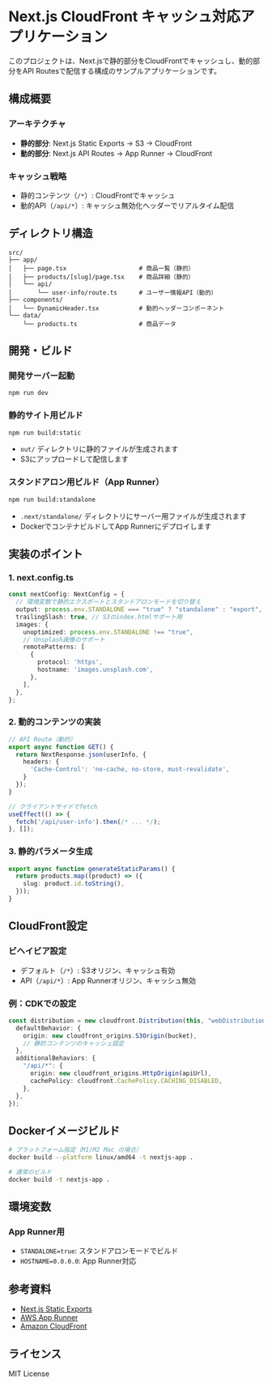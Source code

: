 # Next.js CloudFront キャッシュ対応アプリケーション

このプロジェクトは、Next.jsで静的部分をCloudFrontでキャッシュし、動的部分をAPI Routesで配信する構成のサンプルアプリケーションです。

## 構成概要

### アーキテクチャ
- **静的部分**: Next.js Static Exports → S3 → CloudFront
- **動的部分**: Next.js API Routes → App Runner → CloudFront

### キャッシュ戦略
- 静的コンテンツ（`/*`）: CloudFrontでキャッシュ
- 動的API（`/api/*`）: キャッシュ無効化ヘッダーでリアルタイム配信

## ディレクトリ構造

```
src/
├── app/
│   ├── page.tsx                    # 商品一覧（静的）
│   ├── products/[slug]/page.tsx    # 商品詳細（静的）
│   └── api/
│       └── user-info/route.ts      # ユーザー情報API（動的）
├── components/
│   └── DynamicHeader.tsx           # 動的ヘッダーコンポーネント
└── data/
    └── products.ts                 # 商品データ
```

## 開発・ビルド

### 開発サーバー起動
```bash
npm run dev
```

### 静的サイト用ビルド
```bash
npm run build:static
```
- `out/` ディレクトリに静的ファイルが生成されます
- S3にアップロードして配信します

### スタンドアロン用ビルド（App Runner）
```bash
npm run build:standalone
```
- `.next/standalone/` ディレクトリにサーバー用ファイルが生成されます
- DockerでコンテナビルドしてApp Runnerにデプロイします

## 実装のポイント

### 1. next.config.ts
```typescript
const nextConfig: NextConfig = {
  // 環境変数で静的エクスポートとスタンドアロンモードを切り替え
  output: process.env.STANDALONE === "true" ? "standalone" : "export",
  trailingSlash: true, // S3のindex.htmlサポート用
  images: {
    unoptimized: process.env.STANDALONE !== "true",
    // Unsplash画像のサポート
    remotePatterns: [
      {
        protocol: 'https',
        hostname: 'images.unsplash.com',
      },
    ],
  },
};
```

### 2. 動的コンテンツの実装
```typescript
// API Route（動的）
export async function GET() {
  return NextResponse.json(userInfo, {
    headers: {
      'Cache-Control': 'no-cache, no-store, must-revalidate',
    }
  });
}

// クライアントサイドでfetch
useEffect(() => {
  fetch('/api/user-info').then(/* ... */);
}, []);
```

### 3. 静的パラメータ生成
```typescript
export async function generateStaticParams() {
  return products.map((product) => ({
    slug: product.id.toString(),
  }));
}
```

## CloudFront設定

### ビヘイビア設定
- デフォルト（`/*`）: S3オリジン、キャッシュ有効
- API（`/api/*`）: App Runnerオリジン、キャッシュ無効

### 例：CDKでの設定
```typescript
const distribution = new cloudfront.Distribution(this, "webDistribution", {
  defaultBehavior: {
    origin: new cloudfront_origins.S3Origin(bucket),
    // 静的コンテンツのキャッシュ設定
  },
  additionalBehaviors: {
    "/api/*": {
      origin: new cloudfront_origins.HttpOrigin(apiUrl),
      cachePolicy: cloudfront.CachePolicy.CACHING_DISABLED,
    },
  },
});
```

## Dockerイメージビルド

```bash
# プラットフォーム指定（M1/M2 Mac の場合）
docker build --platform linux/amd64 -t nextjs-app .

# 通常のビルド
docker build -t nextjs-app .
```

## 環境変数

### App Runner用
- `STANDALONE=true`: スタンドアロンモードでビルド
- `HOSTNAME=0.0.0.0`: App Runner対応

## 参考資料

- [Next.js Static Exports](https://nextjs.org/docs/app/building-your-application/deploying/static-exports)
- [AWS App Runner](https://aws.amazon.com/jp/apprunner/)
- [Amazon CloudFront](https://aws.amazon.com/jp/cloudfront/)

## ライセンス

MIT License
